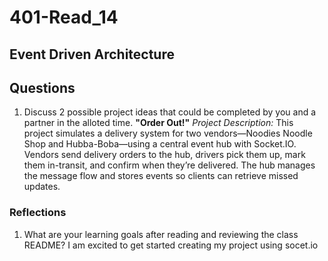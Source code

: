 # 401-Read_14

## Event Driven Architecture

## Questions

1. Discuss 2 possible project ideas that could be completed by you and a partner in the alloted time.
**"Order Out!"**
*Project Description:*
This project simulates a delivery system for two vendors—Noodies Noodle Shop and Hubba-Boba—using a central event hub with Socket.IO. Vendors send delivery orders to the hub, drivers pick them up, mark them in-transit, and confirm when they’re delivered. The hub manages the message flow and stores events so clients can retrieve missed updates.

### Reflections

1. What are your learning goals after reading and reviewing the class README?
I am excited to get started creating my project using socet.io